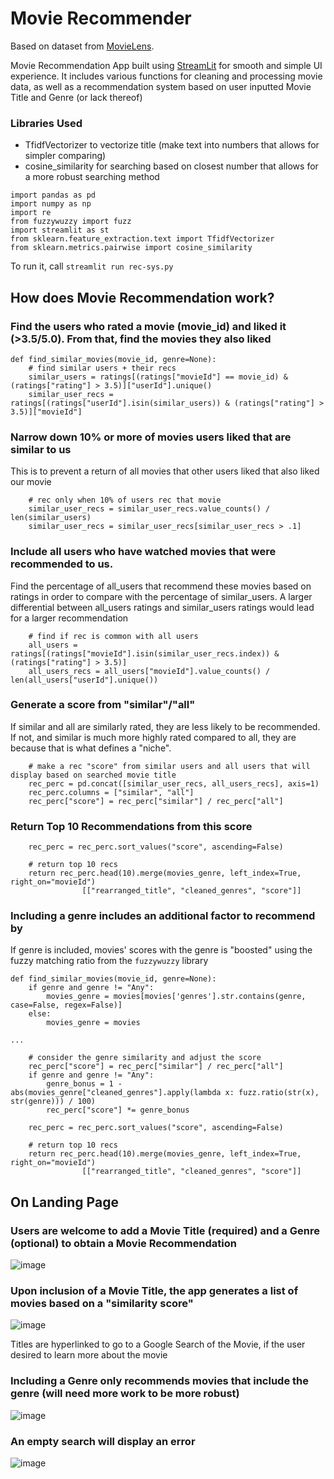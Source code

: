 # Movie Recommender

Based on dataset from [MovieLens](https://grouplens.org/datasets/movielens/25m/).

Movie Recommendation App built using [StreamLit](https://streamlit.io/) for smooth and simple UI experience. It includes various functions for cleaning and processing movie data, as well as a recommendation system based on user inputted Movie Title and Genre (or lack thereof)


<h3>Libraries Used</h3>

- TfidfVectorizer to vectorize title (make text into numbers that allows for simpler comparing)
- cosine_similarity for searching based on closest number that allows for a more robust searching method

```
import pandas as pd
import numpy as np
import re
from fuzzywuzzy import fuzz
import streamlit as st
from sklearn.feature_extraction.text import TfidfVectorizer
from sklearn.metrics.pairwise import cosine_similarity
```

To run it, call `streamlit run rec-sys.py`

<h2>How does Movie Recommendation work?</h2>
<h3>Find the users who rated a movie (movie_id) and liked it (>3.5/5.0). From that, find the movies they also liked</h3>

```
def find_similar_movies(movie_id, genre=None):
    # find similar users + their recs
    similar_users = ratings[(ratings["movieId"] == movie_id) & (ratings["rating"] > 3.5)]["userId"].unique()
    similar_user_recs = ratings[(ratings["userId"].isin(similar_users)) & (ratings["rating"] > 3.5)]["movieId"]

```

<h3>Narrow down 10% or more of movies users liked that are similar to us</h3>
This is to prevent a return of all movies that other users liked that also liked our movie

```
    # rec only when 10% of users rec that movie
    similar_user_recs = similar_user_recs.value_counts() / len(similar_users)
    similar_user_recs = similar_user_recs[similar_user_recs > .1]
```

<h3>Include all users who have watched movies that were recommended to us.</h3>

Find the percentage of all_users that recommend these movies based on ratings in order to compare with the percentage of similar_users. A larger differential between all_users ratings and similar_users ratings would lead for a larger recommendation

```
    # find if rec is common with all users
    all_users = ratings[(ratings["movieId"].isin(similar_user_recs.index)) & (ratings["rating"] > 3.5)]
    all_users_recs = all_users["movieId"].value_counts() / len(all_users["userId"].unique())
```

<h3>Generate a score from "similar"/"all"</h3>

If similar and all are similarly rated, they are less likely to be recommended. If not, and similar is much more highly rated compared to all, they are because that is what defines a "niche".

```
    # make a rec "score" from similar users and all users that will display based on searched movie title
    rec_perc = pd.concat([similar_user_recs, all_users_recs], axis=1)
    rec_perc.columns = ["similar", "all"]
    rec_perc["score"] = rec_perc["similar"] / rec_perc["all"]
```

<h3>Return Top 10 Recommendations from this score</h3>

```
    rec_perc = rec_perc.sort_values("score", ascending=False)

    # return top 10 recs
    return rec_perc.head(10).merge(movies_genre, left_index=True, right_on="movieId")
                [["rearranged_title", "cleaned_genres", "score"]]
```

<h3>Including a genre includes an additional factor to recommend by</h3>

If genre is included, movies' scores with the genre is "boosted" using the fuzzy matching ratio from the `fuzzywuzzy` library

```
def find_similar_movies(movie_id, genre=None):
    if genre and genre != "Any":
        movies_genre = movies[movies['genres'].str.contains(genre, case=False, regex=False)]
    else:
        movies_genre = movies

...

    # consider the genre similarity and adjust the score
    rec_perc["score"] = rec_perc["similar"] / rec_perc["all"]
    if genre and genre != "Any":
        genre_bonus = 1 - abs(movies_genre["cleaned_genres"].apply(lambda x: fuzz.ratio(str(x), str(genre))) / 100)
        rec_perc["score"] *= genre_bonus

    rec_perc = rec_perc.sort_values("score", ascending=False)

    # return top 10 recs
    return rec_perc.head(10).merge(movies_genre, left_index=True, right_on="movieId")
                [["rearranged_title", "cleaned_genres", "score"]]

```

<h2>On Landing Page</h2>
<h3>Users are welcome to add a Movie Title (required) and a Genre (optional) to obtain a Movie Recommendation</h3>


![image](https://github.com/ojjc/movie_recommender_1/assets/137390275/bd8d4876-88a9-4662-b99b-2daba6c43160)


<h3>Upon inclusion of a Movie Title, the app generates a list of movies based on a "similarity score"</h3>


![image](https://github.com/ojjc/movie_recommender_1/assets/137390275/5d00508e-fced-4776-9071-8ac5ba94f376)

Titles are hyperlinked to go to a Google Search of the Movie, if the user desired to learn more about the movie


<h3>Including a Genre only recommends movies that include the genre (will need more work to be more robust)</h3>


![image](https://github.com/ojjc/movie_recommender_1/assets/137390275/cb982670-9636-476f-bf5c-785872bf4ee3)


<h3>An empty search will display an error</h3>

![image](https://github.com/ojjc/movie_recommender_1/assets/137390275/9bf75c6f-fafd-40c0-93e1-a323a16397a7)
